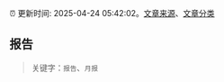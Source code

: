 :alarm_clock: 更新时间: 2025-04-24 05:42:02。[文章来源](/README.md)、[文章分类](/TAGS.md)

## 报告


> 关键字：`报告`、`月报`



